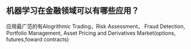 ## 机器学习在金融领域可以有哪些应用？
应用最广范的有Alogrithmic Trading，Risk Assessment， Fraud Detection, Portfolio Management, Asset Pricing and Derivatives Market(options, futures,foward contracts)
